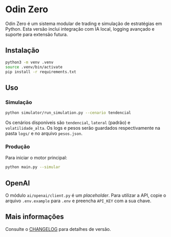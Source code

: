# Odin Zero

Odin Zero é um sistema modular de trading e simulação de estratégias em Python. Esta versão inclui integração com IA local, logging avançado e suporte para extensão futura.

## Instalação

```bash
python3 -m venv .venv
source .venv/bin/activate
pip install -r requirements.txt
```

## Uso

### Simulação

```bash
python simulator/run_simulation.py --cenario tendencial
```

Os cenários disponíveis são `tendencial`, `lateral` (padrão) e `volatilidade_alta`.
Os logs e pesos serão guardados respectivamente na pasta `logs/` e no arquivo `pesos.json`.

### Produção

Para iniciar o motor principal:

```bash
python main.py --simular
```

## OpenAI

O módulo `ai/openai/client.py` é um *placeholder*. Para utilizar a API, copie o
arquivo `.env.example` para `.env` e preencha `API_KEY` com a sua chave.

## Mais informações

Consulte o [CHANGELOG](CHANGELOG.md) para detalhes de versão.
